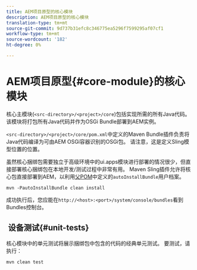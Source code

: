 ```yaml
---
title: AEM项目原型的核心模块
description: AEM项目原型的核心模块
translation-type: tm+mt
source-git-commit: 9d737b31efc8c346775ea5296f7599295af07cf1
workflow-type: tm+mt
source-wordcount: '182'
ht-degree: 0%

---
```



# AEM项目原型{#core-module}的核心模块

核心主模块(`<src-directory>/<project>/core`)包括实现所需的所有Java代码。 该模块将打包所有Java代码并作为OSGi Bundle部署到AEM实例。

`<src-directory>/<project>/core/pom.xml`中定义的Maven Bundle插件负责将Java代码编译为可由AEM OSGi容器识别的OSGi包。 请注意，这是定义Sling模型位置的位置。

虽然核心捆绑包需要独立于高级环境中的ui.apps模块进行部署的情况很少，但直接部署核心捆绑包在本地开发/测试过程中非常有用。 Maven Sling插件允许将核心包直接部署到AEM，以利用[父POM](/help/developing/archetype/using.md#parent-pom)中定义的`autoInstallBundle`用户档案。

```shell
mvn -PautoInstallBundle clean install
```

成功执行后，您应能在`http://<host>:<port>/system/console/bundles`看到Bundles控制台。

##  设备测试{#unit-tests}

核心模块中的单元测试将展示捆绑包中包含的代码的经典单元测试。 要测试，请执行：

```shell
mvn clean test
```

